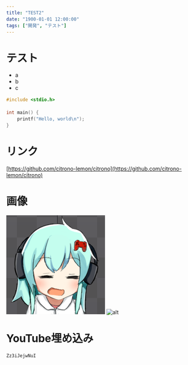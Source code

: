 ```yaml
---
title: "TEST2"
date: "1900-01-01 12:00:00"
tags: ["開発", "テスト"]
---
```


# テスト
- a
- b
- c

```c
#include <stdio.h>

int main() {
    printf("Hello, world\n");
}
```

# リンク
[https://github.com/citrono-lemon/citrono](https://github.com/citrono-lemon/citrono)

# 画像
![alt](/public/images/author.png "Title")
![alt](https://1.bp.blogspot.com/-0RymWqGShto/Xwkxb1QSvfI/AAAAAAABaAU/tIZ25tiDYU0XcB_xyE82oSVK80BHPefmwCNcBGAsYHQ/s1600/energy_lemon_denchi_battery.png "Title")

# YouTube埋め込み
```youtube
Zz3iJejwNuI
```
